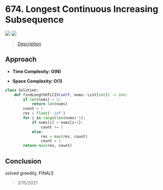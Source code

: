 # 674. Longest Continuous Increasing Subsequence

![](https://img.shields.io/badge/Difficulty-Easy-%235cb85c)
![](https://img.shields.io/badge/topic-array-critical)

> [Description](https://leetcode.com/problems/longest-continuous-increasing-subsequence/)


## Approach

- **Time Complexity: O(N)**

- **Space Complexity: O(1)**

```python
class Solution:
    def findLengthOfLCIS(self, nums: List[int]) -> int:
        if len(nums) < 2:
            return len(nums)
        count = 1
        res = float('-inf')
        for i in range(len(nums)-1):
            if nums[i] < nums[i+1]:
                count += 1
            else:
                res = max(res, count)
                count = 1
        return max(res, count)
```

## Conclusion

solved greedily, FINALE

> 3/15/2021